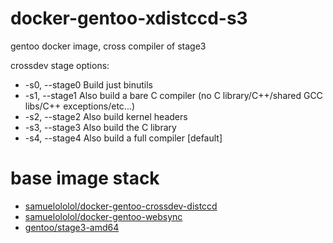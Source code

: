 # docker-gentoo-xdistccd-s3
gentoo docker image, cross compiler of stage3


crossdev stage options:

* -s0, --stage0  Build just binutils
* -s1, --stage1  Also build a bare C compiler (no C library/C++/shared GCC libs/C++ exceptions/etc...)
* -s2, --stage2  Also build kernel headers
* -s3, --stage3  Also build the C library
* -s4, --stage4  Also build a full compiler [default]


# base image stack

*    [samuelololol/docker-gentoo-crossdev-distccd](https://hub.docker.com/r/samuelololol/docker-gentoo-crossdev-distccd/)
*    [samuelololol/docker-gentoo-websync](https://hub.docker.com/r/samuelololol/docker-gentoo-websync/)
*    [gentoo/stage3-amd64](https://hub.docker.com/r/gentoo/stage3-amd64/)
